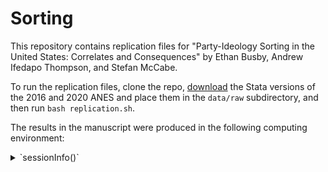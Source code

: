 # Sorting

This repository contains replication files for "Party-Ideology Sorting in the United States: Correlates and Consequences" by Ethan Busby, Andrew Ifedapo Thompson, and Stefan McCabe.

To run the replication files, clone the repo, [download](https://electionstudies.org/data-center/) the Stata versions of the 2016 and 2020 ANES and place them in the `data/raw` subdirectory, and then run `bash replication.sh`.

The results in the manuscript were produced in the following computing environment:

<details>
<summary>`sessionInfo()`</summary>
<br>
```
R version 4.2.2 (2022-10-31)
Platform: aarch64-apple-darwin20 (64-bit)
Running under: macOS Ventura 13.0

Matrix products: default
LAPACK: /Library/Frameworks/R.framework/Versions/4.2-arm64/Resources/lib/libRlapack.dylib

locale:
[1] en_US.UTF-8/en_US.UTF-8/en_US.UTF-8/C/en_US.UTF-8/en_US.UTF-8

attached base packages:
[1] stats     graphics  grDevices datasets  utils     methods   base     

other attached packages:
 [1] yardstick_1.1.0    workflowsets_1.0.0 workflows_1.1.2    tune_1.0.1         rsample_1.1.1      recipes_1.0.4      parsnip_1.0.3     
 [8] modeldata_1.1.0    infer_1.0.4        dials_1.1.0        scales_1.2.1       broom_1.0.3        tidymodels_1.0.0   modelsummary_1.3.0
[15] glmnetUtils_1.1.8  glmnet_4.1-6       Matrix_1.5-1       estimatr_1.0.0     haven_2.5.1        forcats_1.0.0      stringr_1.5.0     
[22] dplyr_1.1.1        purrr_1.0.1        readr_2.1.4        tidyr_1.3.0        tibble_3.2.1       ggplot2_3.4.1      tidyverse_1.3.2   

loaded via a namespace (and not attached):
  [1] googledrive_2.0.0   colorspace_2.1-0    ellipsis_0.3.2      class_7.3-20        estimability_1.4.1  parameters_0.20.2  
  [7] fs_1.6.1            rstudioapi_0.14     farver_2.1.1        listenv_0.9.0       furrr_0.3.1         prodlim_2019.11.13 
 [13] fansi_1.0.4         mvtnorm_1.1-3       lubridate_1.9.2     xml2_1.3.3          codetools_0.2-18    splines_4.2.2      
 [19] knitr_1.42          Formula_1.2-4       jsonlite_1.8.4      dbplyr_2.3.0        effectsize_0.8.3    compiler_4.2.2     
 [25] httr_1.4.4          emmeans_1.8.5       backports_1.4.1     assertthat_0.2.1    fastmap_1.1.0       gargle_1.3.0       
 [31] cli_3.6.0           htmltools_0.5.4     tools_4.2.2         gtable_0.3.1        glue_1.6.2          tables_0.9.10      
 [37] Rcpp_1.0.10         cellranger_1.1.0    DiceDesign_1.9      vctrs_0.6.1         svglite_2.1.1       iterators_1.0.14   
 [43] insight_0.19.0      timeDate_4022.108   gower_1.0.1         xfun_0.38           globals_0.16.2      rvest_1.0.3        
 [49] timechange_0.2.0    lifecycle_1.0.3     renv_0.17.3         googlesheets4_1.0.1 future_1.31.0       MASS_7.3-58.1      
 [55] ipred_0.9-13        hms_1.1.2           parallel_4.2.2      RColorBrewer_1.1-3  rpart_4.1.19        stringi_1.7.12     
 [61] bayestestR_0.13.0   foreach_1.5.2       checkmate_2.1.0     lhs_1.1.6           hardhat_1.2.0       lava_1.7.1         
 [67] shape_1.4.6         rlang_1.1.0         pkgconfig_2.0.3     systemfonts_1.0.4   evaluate_0.20       lattice_0.20-45    
 [73] labeling_0.4.2      tidyselect_1.2.0    parallelly_1.34.0   magrittr_2.0.3      R6_2.5.1            generics_0.1.3     
 [79] DBI_1.1.3           pillar_1.8.1        withr_2.5.0         datawizard_0.6.5    survival_3.4-0      nnet_7.3-18        
 [85] performance_0.10.2  future.apply_1.10.0 modelr_0.1.10       crayon_1.5.2        utf8_1.2.3          tzdb_0.3.0         
 [91] rmarkdown_2.20      grid_4.2.2          readxl_1.4.2        reprex_2.0.2        digest_0.6.31       webshot_0.5.4      
 [97] munsell_0.5.0       GPfit_1.0-8         viridisLite_0.4.1   kableExtra_1.3.4   
```
</details>
